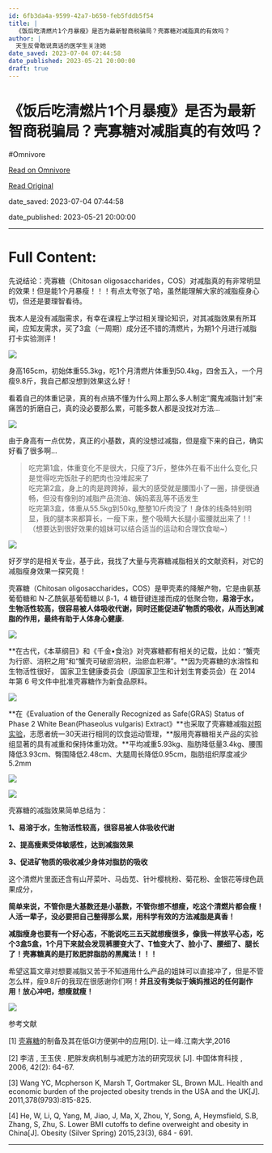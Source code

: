 ```yaml
---
id: 6fb3da4a-9599-42a7-b650-feb5fddb5f54
title: |
  《饭后吃清燃片1个月暴瘦》是否为最新智商税骗局？壳寡糖对减脂真的有效吗？
author: |
  天生反骨敢说真话的医学生​关注她
date_saved: 2023-07-04 07:44:58
date_published: 2023-05-21 20:00:00
draft: true
---
```


# 《饭后吃清燃片1个月暴瘦》是否为最新智商税骗局？壳寡糖对减脂真的有效吗？
#Omnivore

[Read on Omnivore](https://omnivore.app/me/1-18920b8551e)

[Read Original](https://zhuanlan.zhihu.com/p/621640904)

date_saved: 2023-07-04 07:44:58

date_published: 2023-05-21 20:00:00

--- 

# Full Content: 

先说结论：壳寡糖（Chitosan oligosaccharides，COS）对减脂真的有非常明显的效果！但是能1个月暴瘦！！！有点太夸张了哈，虽然能理解大家的减脂瘦身心切，但还是要理智看待。

我本人是没有减脂需求，有幸在课程上学过相关理论知识，对其减脂效果有所耳闻，应知友需求，买了3盒（一周期）成分还不错的清燃片，为期1个月进行减脂打卡实验测评！

![](https://proxy-prod.omnivore-image-cache.app/720x541,siTaidejcFkDVcfO4AfyCyhzkCeDj4UDxGVahN5OzxZk/https://pic4.zhimg.com/v2-bfbd27c0f579555a26d6b37ec9a94583_b.jpg)

身高165cm，初始体重55.3kg，吃1个月清燃片体重到50.4kg，四舍五入，一个月瘦9.8斤，我自己都没想到效果这么好！

看着自己的体重记录，真的有点搞不懂为什么网上那么多人制定“魔鬼减脂计划”来痛苦的折磨自己，真的没必要那么累，可能多数人都是没找对方法...

![](https://proxy-prod.omnivore-image-cache.app/707x700,s_K_dLlzKz_rSJVwvC7yVokuo_rqpnsHC7r7FhyY1evY/https://pic3.zhimg.com/v2-b98e1ff1c1bc65a3d2e7634ff6d30a92_b.jpg)

由于身高有一点优势，真正的小基数，真的没想过减脂，但是瘦下来的自己，确实好看了很多啊...

> 吃完第1盒，体重变化不是很大，只瘦了3斤，整体外在看不出什么变化,只是觉得吃完饭肚子的肥肉也没堆起来了  
> 吃完第2盒，身上的肉是跨跨掉，最大的感受就是腰围小了一圈，排便很通畅，但没有像别的减脂产品流油、姨妈紊乱等不适发生  
> 吃完第3盒，体重从55.5kg到50kg,整整10斤肉没了！身体的线条特别明显，我的腿本来都算长，一瘦下来，整个吸睛大长腿小蛮腰就出来了！!（想要达到很好效果的姐妹可以结合适当的运动和合理饮食呦\~）

![](https://proxy-prod.omnivore-image-cache.app/135x357,syln7-gRk96iybFidVfQQDbDs6q_do2n6JLQdRN2PHr4/https://pic2.zhimg.com/v2-59b1940e6008f65d75cf29ceb31bfd75_b.png)

好歹学的是相关专业，基于此，我找了大量与壳寡糖减脂相关的文献资料，对它的减脂瘦身效果一探究竟！

壳寡糖（Chitosan oligosaccharides，COS）是甲壳素的降解产物，它是由氨基葡萄糖和 N-乙酰氨基葡萄糖以 β-1，4 糖苷键连接而成的低聚合物，**易溶于水，生物活性较高，很容易被人体吸收代谢，同时还能促进矿物质的吸收，从而达到减脂的作用，最终有助于人体身心健康.**

![](https://proxy-prod.omnivore-image-cache.app/400x330,ssd0qiU19BZ7A_4en_byGVAxz8KJwyiYVeLDFrjvXgV8/https://pic4.zhimg.com/v2-6f110f4b099cbe1f4cee08675134fa67_b.jpg)

**在古代，《本草纲目》和《千金•食治》对壳寡糖都有相关的记载，比如：“蟹壳为行瘀、消积之用”和“蟹壳可破瘀消积，治瘀血积滞”。**因为壳寡糖的水溶性和生物活性很好， 国家卫生健康委员会（原国家卫生和计划生育委员会）在 2014 年第 6 号文件中批准壳寡糖作为新食品原料。

![](https://proxy-prod.omnivore-image-cache.app/698x272,s-qj3wdZGRAyM8YDixwx3pIF6hC4tmUI1nFEFTset-FI/https://pic4.zhimg.com/v2-be23a897d4c40d4a9911eb42a85ca7b3_b.jpg)

**在《Evaluation of the Generally Recognized as Safe(GRAS) Status of Phase 2 White Bean(Phaseolus vulgaris) Extract》**也采取了壳寡糖减脂[对照实验](https://www.zhihu.com/search?q=%E5%AF%B9%E7%85%A7%E5%AE%9E%E9%AA%8C&search%5Fsource=Entity&hybrid%5Fsearch%5Fsource=Entity&hybrid%5Fsearch%5Fextra=%7B%22sourceType%22%3A%22answer%22%2C%22sourceId%22%3A2939220332%7D)，志愿者统一30天进行相同的饮食运动管理，**服用壳寡糖相关产品的实验组显著的具有减重和保持体重功效。**平均减重5.93kg、脂肪降低量3.4kg、腰围降低3.93cm、臀围降低2.48cm、大腿周长降低0.95cm，脂肪组织厚度减少5.2mm

![](https://proxy-prod.omnivore-image-cache.app/494x303,sOkRYg-2UjjaqGzpJoUO2njWBzRpCW2Mfho4x2789zu4/https://pic2.zhimg.com/v2-141d73b6d62f5e740f7b68dfa952bc2d_b.jpg)

![](https://proxy-prod.omnivore-image-cache.app/542x387,sUcS6tdel6mUkKX3a6W_CgiDrlT2zrVUok67E500V6xg/https://pic3.zhimg.com/v2-d07f8876c4767c3cfa3bbeba5829824a_b.jpg)

壳寡糖的减脂效果简单总结为：

**1、易溶于水，生物活性较高，很容易被人体吸收代谢**

**2、提高瘦素受体敏感性，达到减脂效果**

**3、促进矿物质的吸收减少身体对脂肪的吸收**

这个清燃片里面还含有山芹菜叶、马齿苋、针叶樱桃粉、菊花粉、金银花等绿色蔬果成分，

**简单来说，不管你是大基数还是小基数，不管你想不想瘦，吃这个清燃片都会瘦！人活一辈子，没必要把自己整得那么累，用科学有效的方法减脂是真香！**

**减脂瘦身也要有一个好心态，不能说吃三五天就想瘦很多，像我一样放平心态，吃个3盒5盒，1个月下来就会发现裤腰变大了、T恤变大了、脸小了、腰细了、腿长了！壳寡糖真的是打败肥胖脂肪的黑魔法！！！**

希望这篇文章对想要减脂又苦于不知道用什么产品的姐妹可以直接冲了，但是不管怎么样，瘦9.8斤的我现在很感谢你们啊！**并且没有类似于姨妈推迟的任何副作用！放心冲吧，想瘦就瘦！**

![](https://proxy-prod.omnivore-image-cache.app/700x400,seOLLB7vuBPUMh07FezO8QLSaHWlRW92LSSMMrETZWJU/https://pic4.zhimg.com/v2-16d8bf476a9371bc026c4df7f679e073_b.jpg)

参考文献

\[1\] [壳寡糖](https://www.zhihu.com/search?q=%E7%99%BD%E8%8A%B8%E8%B1%86%CE%B1-%E6%B7%80%E7%B2%89%E9%85%B6%E6%8A%91%E5%88%B6%E5%89%82&search%5Fsource=Entity&hybrid%5Fsearch%5Fsource=Entity&hybrid%5Fsearch%5Fextra=%7B%22sourceType%22%3A%22answer%22%2C%22sourceId%22%3A2939220332%7D)的制备及其在低GI方便粥中的应用\[D\]. 让一峰.江南大学,2016

\[2\] 李洁 , 王玉侠 . 肥胖发病机制与减肥方法的研究现状 \[J\]. 中国体育科技 , 2006, 42(2): 64-67.

\[3\] Wang YC, Mcpherson K, Marsh T, Gortmaker SL, Brown MJL. Health and economic burden of the projected obesity trends in the USA and the UK\[J\]. 2011,378(9793):815-825\. 

\[4\] He, W, Li, Q, Yang, M, Jiao, J, Ma, X, Zhou, Y, Song, A, Heymsfield, S.B, Zhang, S, Zhu, S. Lower BMI cutoffs to define overweight and obesity in China\[J\]. Obesity (Silver Spring) 2015,23(3), 684 - 691.

---

